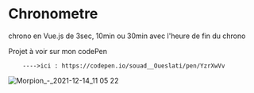 # Chronometre
chrono en Vue.js de 3sec, 10min ou 30min avec l'heure de fin du chrono 

Projet à voir sur mon codePen 

        ---->ici : https://codepen.io/souad__Oueslati/pen/YzrXwVv
        
        
![Morpion_-_2021-12-14_11 05 22](https://user-images.githubusercontent.com/62654985/145977153-79197666-0216-4419-a6b5-4c7735fb9a3a.png)

